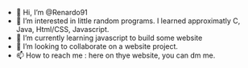 - 👋 Hi, I’m @Renardo91
- 👀 I’m interested in little random programs. I learned approximatly C, Java, Html/CSS, Javascript.
- 🌱 I’m currently learning javascript to build some website
- 💞️ I’m looking to collaborate on a website project.
- 📫 How to reach me : here on thye website, you can dm me.

<!---
Renardo91/Renardo91 is a ✨ special ✨ repository because its `README.md` (this file) appears on your GitHub profile.
You can click the Preview link to take a look at your changes.
--->
